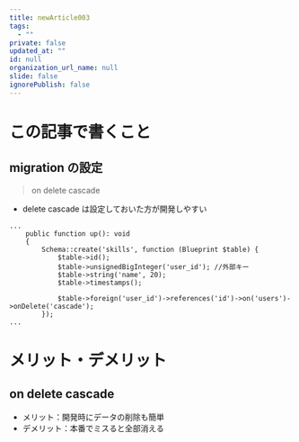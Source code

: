 ```yaml
---
title: newArticle003
tags:
  - ""
private: false
updated_at: ""
id: null
organization_url_name: null
slide: false
ignorePublish: false
---
```


# この記事で書くこと

## migration の設定

> on delete cascade

- delete cascade は設定しておいた方が開発しやすい

```php:database/migrations/2024_12_15_212048_skill_and_related_tables.php
...
    public function up(): void
    {
        Schema::create('skills', function (Blueprint $table) {
            $table->id();
            $table->unsignedBigInteger('user_id'); //外部キー
            $table->string('name', 20);
            $table->timestamps();

            $table->foreign('user_id')->references('id')->on('users')->onDelete('cascade');
        });
...
```

##

# メリット・デメリット

## on delete cascade

- メリット：開発時にデータの削除も簡単
- デメリット：本番でミスると全部消える
